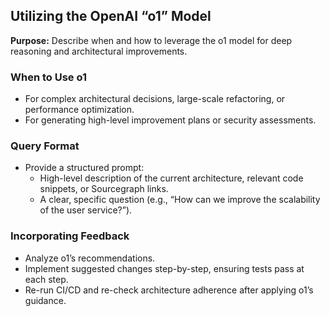 ## Utilizing the OpenAI “o1” Model

**Purpose:** Describe when and how to leverage the o1 model for deep reasoning and architectural improvements.

### When to Use o1

- For complex architectural decisions, large-scale refactoring, or performance optimization.
- For generating high-level improvement plans or security assessments.

### Query Format

- Provide a structured prompt:
  - High-level description of the current architecture, relevant code snippets, or Sourcegraph links.
  - A clear, specific question (e.g., “How can we improve the scalability of the user service?”).

### Incorporating Feedback

- Analyze o1’s recommendations.
- Implement suggested changes step-by-step, ensuring tests pass at each step.
- Re-run CI/CD and re-check architecture adherence after applying o1’s guidance.


